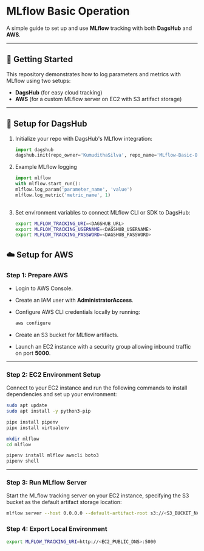 # MLflow Basic Operation

A simple guide to set up and use **MLflow** tracking with both **DagsHub** and **AWS**.

---

## 🚀 Getting Started

This repository demonstrates how to log parameters and metrics with MLflow using two setups:

- **DagsHub** (for easy cloud tracking)
- **AWS** (for a custom MLflow server on EC2 with S3 artifact storage)

---

## 🔧 Setup for DagsHub

1. Initialize your repo with DagsHub's MLflow integration:
   ```python
   import dagshub
   dagshub.init(repo_owner='KumudithaSilva', repo_name='MLflow-Basic-Operation', mlflow=True)

2. Example MLflow logging
   ```python
   import mlflow
   with mlflow.start_run():
   mlflow.log_param('parameter_name', 'value')
   mlflow.log_metric('metric_name', 1)
      
3. Set environment variables to connect MLflow CLI or SDK to DagsHub:
    ```bash
    export MLFLOW_TRACKING_URI=<DAGSHUB_URL>
    export MLFLOW_TRACKING_USERNAME=<DAGSHUB_USERNAME>
    export MLFLOW_TRACKING_PASSWORD=<DAGSHUB_PASSWORD>


## ☁️ Setup for AWS

### Step 1: Prepare AWS

- Login to AWS Console.
- Create an IAM user with **AdministratorAccess**.
- Configure AWS CLI credentials locally by running:

    ```bash
    aws configure
    ```

- Create an S3 bucket for MLflow artifacts.
- Launch an EC2 instance with a security group allowing inbound traffic on port **5000**.

---

### Step 2: EC2 Environment Setup

Connect to your EC2 instance and run the following commands to install dependencies and set up your environment:

```bash
sudo apt update
sudo apt install -y python3-pip

pipx install pipenv
pipx install virtualenv

mkdir mlflow
cd mlflow

pipenv install mlflow awscli boto3
pipenv shell
```

---

### Step 3: Run MLflow Server

Start the MLflow tracking server on your EC2 instance, specifying the S3 bucket as the default artifact storage location:

```bash
mlflow server --host 0.0.0.0 --default-artifact-root s3://<S3_BUCKET_NAME> --port 5000
```

### Step 4: Export Local Environment

```bash
export MLFLOW_TRACKING_URI=http://<EC2_PUBLIC_DNS>:5000
```
